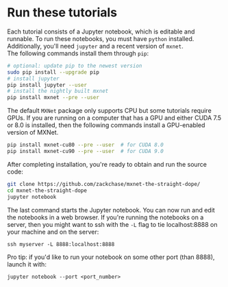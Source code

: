 # Run these tutorials

Each tutorial consists of a Jupyter notebook, which is editable and
runnable. To run these notebooks, you must have `python` installed.
Additionally, you'll need `jupyter` and a recent version of `mxnet`.  
The following commands install them through `pip`:

```bash
# optional: update pip to the newest version
sudo pip install --upgrade pip
# install jupyter
pip install jupyter --user
# install the nightly built mxnet
pip install mxnet --pre --user
```

The default `MXNet` package only supports CPU but some tutorials require
GPUs. If you are running on a computer that has a GPU and either CUDA 7.5 
or 8.0 is installed, then the following commands install a GPU-enabled 
version of MXNet. 

```bash
pip install mxnet-cu80 --pre --user  # for CUDA 8.0
pip install mxnet-cu90 --pre --user  # for CUDA 9.0
```

After completing installation, you're ready to obtain and run the source code:

```bash
git clone https://github.com/zackchase/mxnet-the-straight-dope/
cd mxnet-the-straight-dope
jupyter notebook 
```

The last command starts the Jupyter notebook. You can now run and edit the 
notebooks in a web browser. If you're running the notebooks on a server,
then you might want to ssh with the `-L` flag to tie localhost:8888
on your machine and on the server:

```
ssh myserver -L 8888:localhost:8888
```

Pro tip: if you'd like to run your notebook on some other port (than 8888),
launch it with:

```jupyter notebook --port <port_number>```
